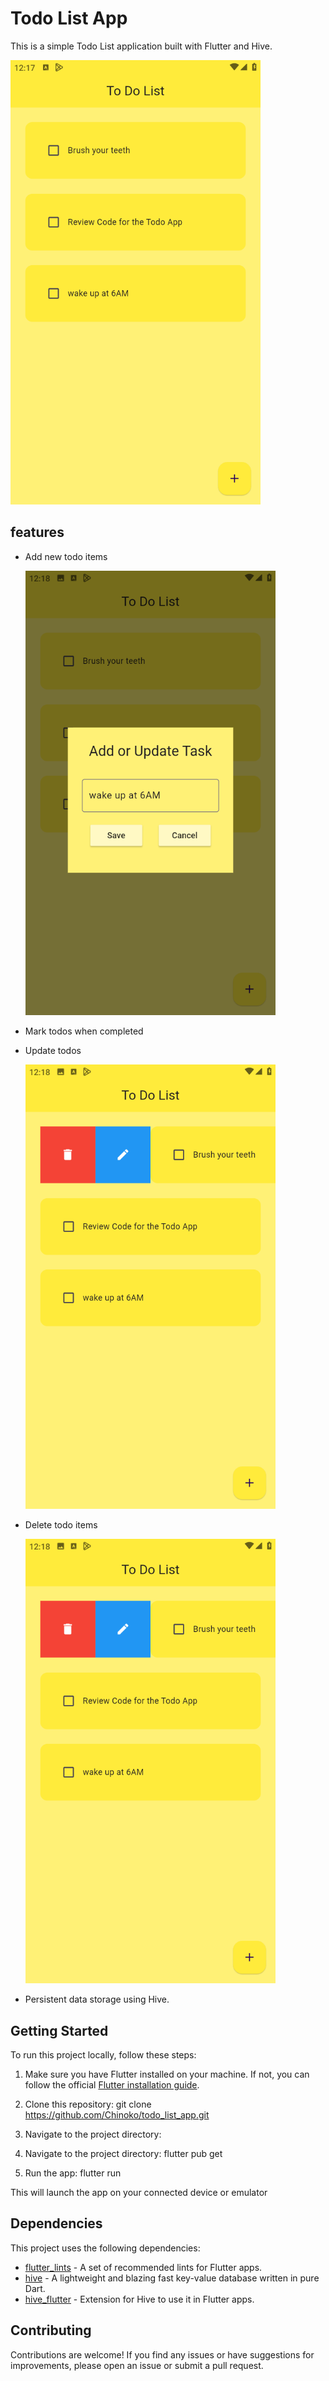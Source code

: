# Todo List App

This is a simple Todo List application built with Flutter and Hive.

<img src="lib/images/screenshots/home.png" alt="screenshot" width="400">

## features

- Add new todo items

  <img src="lib/images/screenshots/dialogbox.png" alt="screenshot" width="400">

- Mark todos when completed

- Update todos

  <img src="lib/images/screenshots/delete and edit button.png" alt="screenshot" width="400">

- Delete todo items

  <img src="lib/images/screenshots/delete and edit button.png" alt="screenshot" width="400">

- Persistent data storage using Hive.

## Getting Started

To run this project locally, follow these steps:

1. Make sure you have Flutter installed on your machine. If not, you can follow the official [Flutter installation guide](https://flutter.dev/docs/get-started/install).

2. Clone this repository: git clone https://github.com/Chinoko/todo_list_app.git

3. Navigate to the project directory:

4. Navigate to the project directory: flutter pub get

5. Run the app: flutter run

This will launch the app on your connected device or emulator

## Dependencies

This project uses the following dependencies:

- [flutter_lints](https://pub.dev/packages/flutter_lints) - A set of recommended lints for Flutter apps.
- [hive](https://pub.dev/packages/hive) - A lightweight and blazing fast key-value database written in pure Dart.
- [hive_flutter](https://pub.dev/packages/hive_flutter) - Extension for Hive to use it in Flutter apps.

## Contributing

Contributions are welcome! If you find any issues or have suggestions for improvements, please open an issue or submit a pull request.
